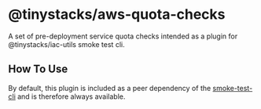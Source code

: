 # @tinystacks/aws-quota-checks
A set of pre-deployment service quota checks intended as a plugin for @tinystacks/iac-utils smoke test cli.

## How To Use
By default, this plugin is included as a peer dependency of the [smoke-test-cli]() and is therefore always available.